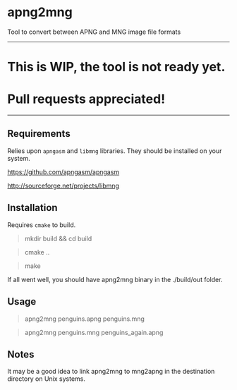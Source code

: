 apng2mng
========

Tool to convert between APNG and MNG image file formats

_________________________________________

This is WIP, the tool is not ready yet.
=======================================
Pull requests appreciated!
==========================

_________________________________________

Requirements
------------


Relies upon `apngasm` and `libmng` libraries.
They should be installed on your system.

https://github.com/apngasm/apngasm

http://sourceforge.net/projects/libmng

Installation
------------

Requires `cmake` to build.

> mkdir build && cd build

> cmake ..

> make

If all went well, you should have apng2mng binary in the ./build/out folder.

Usage
-----

> apng2mng penguins.apng penguins.mng

> apng2mng penguins.mng penguins_again.apng

Notes
-----

It may be a good idea to link apng2mng to mng2apng
in the destination directory on Unix systems.

